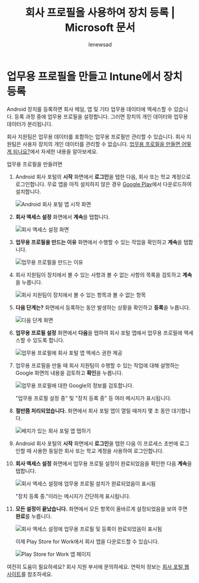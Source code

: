﻿---
title: 회사 프로필을 사용하여 장치 등록 | Microsoft 문서
description: 작업 프로필을 사용하여 Android 장치를 더 안전하게 만드는 방법.
keywords: ''
author: lenewsad
ms.author: lanewsad
manager: dougeby
ms.date: 10/05/2017
ms.topic: article
ms.prod: ''
ms.service: microsoft-intune
ms.technology: ''
ms.assetid: 33ffff16-0280-43bf-87b3-74ddf4439bfa
searchScope:
- User help
ROBOTS: ''
ms.reviewer: arnab
ms.suite: ems
ms.custom: intune-enduser
ms.openlocfilehash: a7ab6efccf9fa00119bc2052d16b4ad8fd5b55d8
ms.sourcegitcommit: 7f46e9990797bdfa669ccba2077721f1bc70c07e
ms.translationtype: HT
ms.contentlocale: ko-KR
ms.lasthandoff: 04/04/2018
---
# <a name="create-a-work-profile-and-enroll-your-device-in-intune"></a>업무용 프로필을 만들고 Intune에서 장치 등록

Android 장치를 등록하면 회사 메일, 앱 및 기타 업무용 데이터에 액세스할 수 있습니다. 등록 과정 중에 업무용 프로필을 설정합니다. 그러면 장치의 개인 데이터와 업무용 데이터가 분리됩니다.

회사 지원팀은 업무용 데이터를 포함하는 업무용 프로필만 관리할 수 있습니다. 회사 지원팀은 사용자 장치의 개인 데이터를 관리할 수 없습니다. [업무용 프로필을 만들면 어떻게 되나요?](what-happens-when-you-create-a-work-profile-android.md)에서 자세한 내용을 알아보세요.

업무용 프로필을 만들려면

1.  Android 회사 포털의 **시작** 화면에서 **로그인**을 탭한 다음, 회사 또는 학교 계정으로 로그인합니다. 무료 앱을 아직 설치하지 않은 경우 [Google Play](http://play.google.com/store/apps/details?id=com.microsoft.windowsintune.companyportal)에서 다운로드하여 설치합니다.

    ![Android 회사 포털 앱 시작 화면](./media/and-enroll-0-welcome-screen.png)

2. **회사 액세스 설정** 화면에서 **계속**을 탭합니다.

    ![회사 액세스 설정 화면](/intune/media/android_cp_enroll_01_1709_new.png)

3.  **업무용 프로필을 만드는 이유** 화면에서 수행할 수 있는 작업을 확인하고 **계속**을 탭합니다.

    ![업무용 프로필을 만드는 이유](./media/andr-afw-why-create-a-work-profile.png)

4.  회사 지원팀이 장치에서 볼 수 있는 사항과 볼 수 없는 사항의 목록을 검토하고 **계속**을 누릅니다.

    ![회사 지원팀이 장치에서 볼 수 있는 항목과 볼 수 없는 항목](/intune/media/android_cp_enroll_02_after_1710.png)

5.  **다음 단계는?** 화면에서 등록하는 동안 발생하는 상황을 확인하고 **등록**을 누릅니다.

    ![다음 단계 화면](/intune/media/android_work_cp_enroll_03_after_1710.png)

6. **업무용 프로필 설정** 화면에서 **다음**을 탭하여 회사 포털 앱에서 업무용 프로필에 액세스할 수 있도록 합니다.

    ![업무용 프로필에 회사 포털 앱 액세스 권한 제공](./media/andr-afw-tap-next-to-set-up-work-profile.png)

7. 업무용 프로필을 만들 때 회사 지원팀이 수행할 수 있는 작업에 대해 설명하는 Google 화면의 내용을 검토하고 **확인**을 누릅니다.

    ![업무용 프로필에 대한 Google의 정보를 검토합니다.](./media/andr-afw-google-screen-what-it-can-do.png)

    "업무용 프로필 설정 중" 및 "장치 등록 중" 등 여러 메시지가 표시됩니다.

8. **절반쯤 처리되었습니다.** 화면에서 회사 포털 앱이 열릴 때까지 몇 초 동안 대기합니다.

    ![배지가 있는 회사 포털 앱 탭하기](./media/andr-afw-tap-work-badged-company-portal-icon2.png)

9. Android 회사 포털의 **시작** 화면에서 **로그인**을 탭한 다음 이 프로세스 초반에 로그인할 때 사용한 동일한 회사 또는 학교 계정을 사용하여 로그인합니다.

10. **회사 액세스 설정** 화면에서 업무용 프로필 설정이 완료되었음을 확인한 다음 **계속**을 탭합니다.

    ![회사 액세스 설정에 업무용 프로필 설치가 완료되었음이 표시됨](./media/andr-afw-work-profile-now-set-up.png)

    "장치 등록 중."이라는 메시지가 간단하게 표시됩니다.

11. **모든 설정이 끝났습니다.** 화면에서 모든 항목이 올바르게 설정되었음을 보여 주면 **완료**를 누릅니다.

    ![회사 액세스 설정에 업무용 프로필 및 등록이 완료되었음이 표시됨](/intune/media/android_work_cp_enroll_04_after_1710.png)

    이제 Play Store for Work에서 회사 앱을 다운로드할 수 있습니다.

    ![Play Store for Work 앱 페이지](./media/andr-afw-tap-work-play-store-icon.png)

여전히 도움이 필요하세요? 회사 지원 부서에 문의하세요. 연락처 정보는 [회사 포털 웹 사이트](https://portal.manage.microsoft.com#HelpDeskDialog)를 참조하세요.
